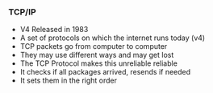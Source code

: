 ###  TCP/IP

* V4 Released in 1983
* A set of protocols on which the internet runs today (v4)
* TCP packets go from computer to computer
* They may use different ways and may get lost
* The TCP Protocol makes this unreliable reliable
* It checks if all packages arrived, resends if needed
* It sets them in the right order